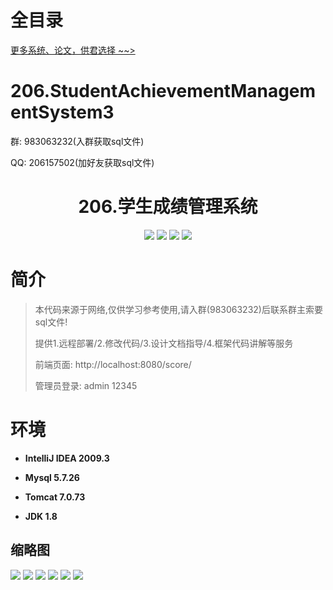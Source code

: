 # 全目录

[更多系统、论文，供君选择 ~~>](https://www.yuque.com/wisebit/blog)

# 206.StudentAchievementManagementSystem3

<p>群: 983063232(入群获取sql文件)</p>
<p>QQ: 206157502(加好友获取sql文件)</p>

<p><h1 align="center">206.学生成绩管理系统</h1></p>



<p align="center">
	<img src="https://img.shields.io/badge/jdk-1.8-orange.svg"/>
    <img src="https://img.shields.io/badge/spring-5.x-lightgrey.svg"/>
    <img src="https://img.shields.io/badge/springmvc-3.x-blue.svg"/>
    <img src="https://img.shields.io/badge/mybatis-5.x-yellow.svg"/>
</p>

# 简介


> 本代码来源于网络,仅供学习参考使用,请入群(983063232)后联系群主索要sql文件!
>
> 提供1.远程部署/2.修改代码/3.设计文档指导/4.框架代码讲解等服务
>
> 前端页面: http://localhost:8080/score/
> 
> 管理员登录: admin  12345
>


# 环境

- <b>IntelliJ IDEA 2009.3</b>

- <b>Mysql 5.7.26</b>

- <b>Tomcat 7.0.73</b>

- <b>JDK 1.8</b>




## 缩略图

![](https://bitwise.oss-cn-heyuan.aliyuncs.com/2024/9/10/6df4c364-9346-4ac6-b36e-7da9df97ce20.png)
![](https://bitwise.oss-cn-heyuan.aliyuncs.com/2024/9/10/a54a0bfe-6639-46fc-a41c-71f174791e0d.png)
![](https://bitwise.oss-cn-heyuan.aliyuncs.com/2024/9/10/0d1eb092-1e25-4c5c-b02e-88d29d9e0f82.png)
![](https://bitwise.oss-cn-heyuan.aliyuncs.com/2024/9/10/49f5a724-7416-4c85-9ddc-d9beb8a04d3a.png)
![](https://bitwise.oss-cn-heyuan.aliyuncs.com/2024/9/10/bd0c9495-1b32-4e69-ada4-bf053a1c5d59.png)
![](https://bitwise.oss-cn-heyuan.aliyuncs.com/2024/9/10/b857fac1-d3b4-4ba0-b276-8f4f90d9e621.png)



